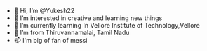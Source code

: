 - 👋 Hi, I’m @Yukesh22
- 👀 I’m interested in creative and learning new things
- 🌱 I’m currently learning In Vellore Institute of Technology,Vellore
- 💞️ I’m from Thiruvannamalai, Tamil Nadu
- 📫 I'm big of fan of messi

<!---
Yukesh22/Yukesh22 is a ✨ special ✨ repository because its `README.md` (this file) appears on your GitHub profile.
You can click the Preview link to take a look at your changes.
--->
